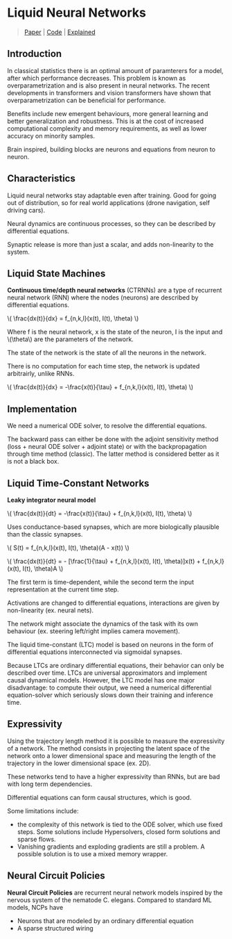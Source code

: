 # Liquid Neural Networks

> [Paper](https://ojs.aaai.org/index.php/AAAI/article/view/16936) | [Code](https://github.com/mlech26l/ncps) |
[Explained](https://www.youtube.com/watch?v=IlliqYiRhMU&pp=ugMICgJpdBABGAHKBRVsaXF1aWQgbmV1cmFsIG5ldHdvcms%3D) 

## Introduction

In classical statistics there is an optimal amount of paramterers for a model, after which performance decreases. This problem is known as overparametrization and is also present in neural networks. The recent developments in transformers and vision transformers have shown that overparametrization can be beneficial for performance. 

Benefits include new emergent behaviours, more general learning and better generalization and robustness. This is at the cost of increased computational complexity and memory requirements, as well as lower accuracy on minority samples. 

Brain inspired, building blocks are neurons and equations from neuron to neuron. 

## Characteristics

Liquid neural networks stay adaptable even after training. 
Good for going out of distribution, so for real world applications (drone navigation, self driving cars).

Neural dynamics are continuous processes, so they can be described by differential equations.

Synaptic release is more than just a scalar, and adds non-linearity to the system.

## Liquid State Machines

**Continuous time/depth neural networks** (CTRNNs) are a type of recurrent neural network (RNN) where the nodes (neurons) are described by differential equations.

\\( \frac{dx(t)}{dx} = f_{n,k,l}(x(t), I(t), \theta) \\)

Where f is the neural network, x is the state of the neuron, I is the input and \\(\theta\\) are the parameters of the network.

The state of the network is the state of all the neurons in the network.

There is no computation for each time step, the network is updated arbitrairly, unlike RNNs.

\\( \frac{dx(t)}{dx} = -\frac{x(t)}{\tau} + f_{n,k,l}(x(t), I(t), \theta) \\)

## Implementation

We need a numerical ODE solver, to resolve the differential equations.

The backward pass can either be done with the adjoint sensitivity method (loss + neural ODE solver + adjoint state) or with the backpropagation through time method (classic).
The latter method is considered better as it is not a black box. 

## Liquid Time-Constant Networks

**Leaky integrator neural model**

\\( \frac{dx(t)}{dt} = -\frac{x(t)}{\tau} + f_{n,k,l}(x(t), I(t), \theta) \\)

Uses conductance-based synapses, which are more biologically plausible than the classic synapses.

\\( S(t) = f_{n,k,l}(x(t), I(t), \theta)(A - x(t)) \\)

\\( \frac{dx(t)}{dt} = - [\frac{1}{\tau} + f_{n,k,l}(x(t), I(t), \theta)]x(t) + f_{n,k,l}(x(t), I(t), \theta)A \\)

The first term is time-dependent, while the second term the input representation at the current time step.

Activations are changed to differential equations, interactions are given by non-linearity (ex. neural nets). 

The network might associate the dynamics of the task with its own behaviour (ex. steering left/right implies camera movement).

The liquid time-constant (LTC) model is based on neurons in the form of differential equations interconnected via sigmoidal synapses.

Because LTCs are ordinary differential equations, their behavior can only be described over time. LTCs are universal approximators and implement causal dynamical models. However, the LTC model has one major disadvantage: to compute their output, we need a numerical differential equation-solver which seriously slows down their training and inference time. 

## Expressivity

Using the trajectory length method it is possible to measure the expressivity of a network.
The method consists in projecting the latent space of the network onto a lower dimensional space and measuring the length of the trajectory in the lower dimensional space (ex. 2D). 

These networks tend to have a higher expressivity than RNNs, but are bad with long term dependencies. 

Differential equations can form causal structures, which is good. 

Some limitations include: 
- the complexity of this network is tied to the ODE solver, which use fixed steps. Some solutions include Hypersolvers, closed form solutions and sparse flows.
- Vanishing gradients and exploding gradients are still a problem. A possible solution is to use a mixed memory wrapper.

## Neural Circuit Policies

**Neural Circuit Policies** are recurrent neural network models inspired by the nervous system of the nematode C. elegans. Compared to standard ML models, NCPs have

- Neurons that are modeled by an ordinary differential equation
- A sparse structured wiring
